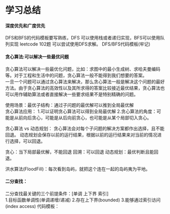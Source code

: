 # 学习总结
#### 深度优先和广度优先  
DFS和BFS的代码模板要写熟练，DFS 可以使用栈或者递归实现，BFS可以使用队列实现
leetcode 102题 可以尝试使用DFS求解。
DFS/BFS代码模板(牢记)

#### 贪心算法:可以解决一些最优问题  
贪心算法可以解决一些最优化问题，比如：求图中的最小生成树、求哈夫曼编码等。对于工程和生活中的问题，贪心算法一般不能得到我们想要的答案。  
一旦一个问题可以通过贪心算法来解决，那么贪心算法一般是解决这个问题的最好方法。由于贪心算法的高效性以及其所求得的答案比较接近最优结果，贪心算法也可以用作辅助算法或者直接解决一些要求结果不是特别精确的问题。  

使用场景：最优子结构：通过子问题的最优解可以推到全局最优解  
贪心算法应用：
1.可以证明贪心算法可以得到全局最优解
2.贪心算法的角度：可能是从前向后贪心，可能是从后向前贪心，也可能是从某个局部切入贪心。

贪心算法 vs 动态规划：
贪心算法会对每个子问题的解决方案都作出选择，且不能回退。
动态规划会保存以前的运行结果，根据以前的运行结果来对当前的情况进行选择，可以回退。

贪心：当下局部最优解，不能回退
回溯：可以回退
动态规划：最优判断且能回退。

洪水算法(FloodFill)：每次看到岛屿，就把这个连在一起的岛屿夷为平地。

#### 二分查找：
二分查找最关键的三个前提条件：[单调 上下界 索引]  
1.目标函数单调性(单调递增/递减)
2.存在上下界(bounded)
3.能够通过索引访问(index access)
代码模板：


  

